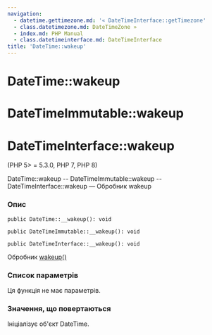 ```yaml
---
navigation:
  - datetime.gettimezone.md: '« DateTimeInterface::getTimezone'
  - class.datetimezone.md: DateTimeZone »
  - index.md: PHP Manual
  - class.datetimeinterface.md: DateTimeInterface
title: 'DateTime::wakeup'
---
```

# DateTime::wakeup

# DateTimeImmutable::wakeup

# DateTimeInterface::wakeup

(PHP 5> = 5.3.0, PHP 7, PHP 8)

DateTime::wakeup -- DateTimeImmutable::wakeup -- DateTimeInterface::wakeup — Обробник wakeup

### Опис

```methodsynopsis
public DateTime::__wakeup(): void
```

```methodsynopsis
public DateTimeImmutable::__wakeup(): void
```

```methodsynopsis
public DateTimeInterface::__wakeup(): void
```

Обробник [wakeup()](language.oop5.magic.md#object.wakeup)

### Список параметрів

Ця функція не має параметрів.

### Значення, що повертаються

Ініціалізує об'єкт DateTime.
